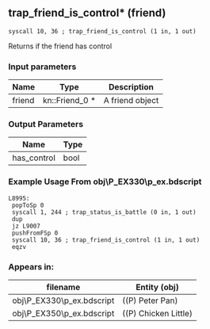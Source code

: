 ## trap_friend_is_control* (friend)

`syscall 10, 36 ; trap_friend_is_control (1 in, 1 out)`

Returns if the friend has control

### Input parameters
| Name | Type | Description
|------|------|------------
| friend   | kn::Friend_0 *   | A friend object


### Output Parameters
| Name | Type
|------|-----
| has_control   | bool   
### Example Usage From obj\P_EX330\p_ex.bdscript
```plaintext
L8995:
 popToSp 0
 syscall 1, 244 ; trap_status_is_battle (0 in, 1 out)
 dup 
 jz L9007
 pushFromFSp 0
 syscall 10, 36 ; trap_friend_is_control (1 in, 1 out)
 eqzv
```


### Appears in:
| filename | Entity (obj)
|----------|-------------
| obj\P_EX330\p_ex.bdscript       | ((P) Peter Pan)          
| obj\P_EX350\p_ex.bdscript       | ((P) Chicken Little)          



